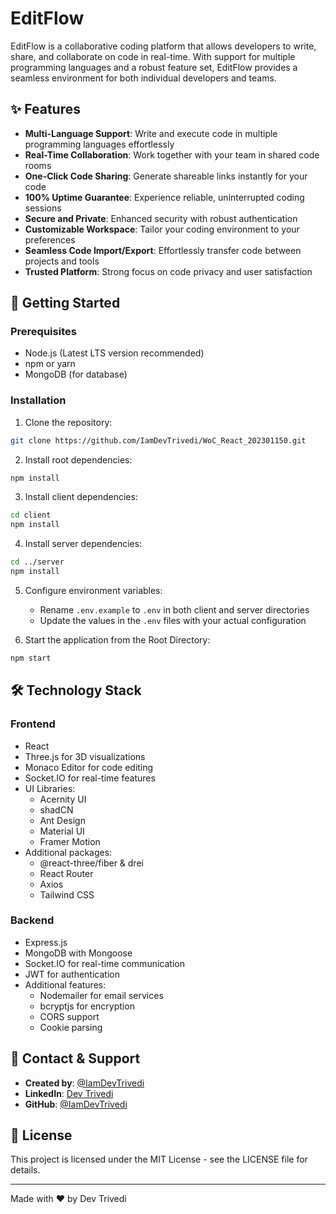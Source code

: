 # EditFlow

EditFlow is a collaborative coding platform that allows developers to write, share, and collaborate on code in real-time. With support for multiple programming languages and a robust feature set, EditFlow provides a seamless environment for both individual developers and teams.

## ✨ Features

- **Multi-Language Support**: Write and execute code in multiple programming languages effortlessly
- **Real-Time Collaboration**: Work together with your team in shared code rooms
- **One-Click Code Sharing**: Generate shareable links instantly for your code
- **100% Uptime Guarantee**: Experience reliable, uninterrupted coding sessions
- **Secure and Private**: Enhanced security with robust authentication
- **Customizable Workspace**: Tailor your coding environment to your preferences
- **Seamless Code Import/Export**: Effortlessly transfer code between projects and tools
- **Trusted Platform**: Strong focus on code privacy and user satisfaction

## 🚀 Getting Started

### Prerequisites

- Node.js (Latest LTS version recommended)
- npm or yarn
- MongoDB (for database)

### Installation

1. Clone the repository:
```bash
git clone https://github.com/IamDevTrivedi/WoC_React_202301150.git
```

2. Install root dependencies:
```bash
npm install
```

3. Install client dependencies:
```bash
cd client
npm install
```

4. Install server dependencies:
```bash
cd ../server
npm install
```

5. Configure environment variables:
   - Rename `.env.example` to `.env` in both client and server directories
   - Update the values in the `.env` files with your actual configuration

6. Start the application from the Root Directory:
```bash
npm start
```

## 🛠️ Technology Stack

### Frontend
- React
- Three.js for 3D visualizations
- Monaco Editor for code editing
- Socket.IO for real-time features
- UI Libraries:
  - Acernity UI
  - shadCN
  - Ant Design
  - Material UI
  - Framer Motion
- Additional packages:
  - @react-three/fiber & drei
  - React Router
  - Axios
  - Tailwind CSS

### Backend
- Express.js
- MongoDB with Mongoose
- Socket.IO for real-time communication
- JWT for authentication
- Additional features:
  - Nodemailer for email services
  - bcryptjs for encryption
  - CORS support
  - Cookie parsing

## 👤 Contact & Support

- **Created by**: [@IamDevTrivedi](https://github.com/IamDevTrivedi)
- **LinkedIn**: [Dev Trivedi](https://www.linkedin.com/in/contact-devtrivedi/)
- **GitHub**: [@IamDevTrivedi](https://github.com/IamDevTrivedi)

## 📄 License

This project is licensed under the MIT License - see the LICENSE file for details.

---

Made with ❤️ by Dev Trivedi